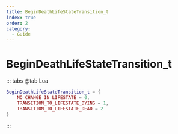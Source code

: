 ```yaml
---
title: BeginDeathLifeStateTransition_t
index: true
order: 2
category:
  - Guide
---
```


# BeginDeathLifeStateTransition_t
::: tabs
@tab Lua
```lua
BeginDeathLifeStateTransition_t = {
    NO_CHANGE_IN_LIFESTATE = 0,
    TRANSITION_TO_LIFESTATE_DYING = 1,
    TRANSITION_TO_LIFESTATE_DEAD = 2
}
```
:::